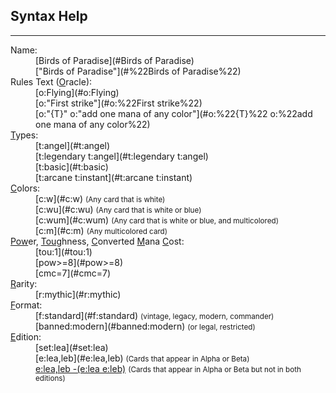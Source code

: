 ## Syntax Help
-----
<dl>
<dt>Name:</dt>
<dd>[Birds of Paradise](#Birds of Paradise)</dd>
<dd>["Birds of Paradise"](#%22Birds of Paradise%22)</dd>

<dt>Rules Text (<u>O</u>racle):</dt>
<dd>[o:Flying](#o:Flying)</dd>
<dd>[o:"First strike"](#o:%22First strike%22)</dd>
<dd>[o:"{T}" o:"add one mana of any color"](#o:%22{T}%22 o:%22add one mana of any color%22)</dd>

<dt><u>T</u>ypes:</dt>
<dd>[t:angel](#t:angel)</dd>
<dd>[t:legendary t:angel](#t:legendary t:angel)</dd>
<dd>[t:basic](#t:basic)</dd>
<dd>[t:arcane t:instant](#t:arcane t:instant)</dd>

<dt><u>C</u>olors:</dt>
<dd>[c:w](#c:w) <small>(Any card that is white)</small></dd>
<dd>[c:wu](#c:wu) <small>(Any card that is white or blue)</small></dd>
<dd>[c:wum](#c:wum) <small>(Any card that is white or blue, and multicolored)</small></dd>
<!--
<dd>[c!w](#c!w) <small>(Cards that are only white)</small></dd>
<dd>[c!wu](#c!wu) <small>(Cards that are only white or blue, or both)</small></dd>
<dd>[c!wum](#c!wum) <small>(Cards that are only white and blue, and multicolored)</small></dd>
<dd>[c=wubrg](#c%3Dwubrg) <small>(Cards that are all five colors)</small></dd>
-->
<dd>[c:m](#c:m) <small>(Any multicolored card)</small></dd>

<dt><u>Pow</u>er, <u>Tou</u>ghness, <u>C</u>onverted <u>M</u>ana <u>C</u>ost:</dt>
<dd>[tou:1](#tou:1)</dd>
<dd>[pow>=8](#pow>=8)</dd>
<dd>[cmc=7](#cmc=7)</dd>

<dt><u>R</u>arity:</dt>
<dd>[r:mythic](#r:mythic)</dd>

<dt><u>F</u>ormat:</dt>
<dd>[f:standard](#f:standard) <small>(vintage, legacy, modern, commander)</small></dd>
<dd>[banned:modern](#banned:modern) <small>(or legal, restricted)</small></dd>

<dt><u>E</u>dition:</dt>
<dd>[set:lea](#set:lea)</dd>
<dd>[e:lea,leb](#e:lea,leb) <small>(Cards that appear in Alpha or Beta)</small></dd>
<dd><a href="#e:lea,leb -(e:lea e:leb)">e:lea,leb -(e:lea e:leb)</a> <small>(Cards that appear in Alpha or Beta but not in both editions)</small></dd>

</dl>